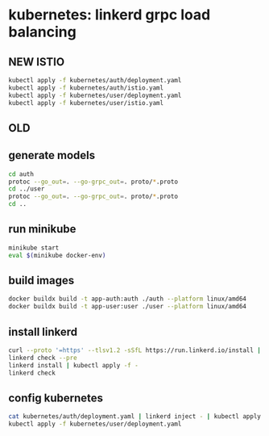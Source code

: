 # kubernetes: linkerd grpc load balancing

## NEW ISTIO

```bash
kubectl apply -f kubernetes/auth/deployment.yaml
kubectl apply -f kubernetes/auth/istio.yaml
kubectl apply -f kubernetes/user/deployment.yaml
kubectl apply -f kubernetes/user/istio.yaml
```

## OLD

## generate models

```bash
cd auth
protoc --go_out=. --go-grpc_out=. proto/*.proto
cd ../user
protoc --go_out=. --go-grpc_out=. proto/*.proto
cd ..
```

## run minikube

```bash
minikube start
eval $(minikube docker-env)
```

## build images

```bash
docker buildx build -t app-auth:auth ./auth --platform linux/amd64
docker buildx build -t app-user:user ./user --platform linux/amd64
```

## install linkerd

```bash
curl --proto '=https' --tlsv1.2 -sSfL https://run.linkerd.io/install | sh
linkerd check --pre
linkerd install | kubectl apply -f -
linkerd check
```

## config kubernetes

```bash
cat kubernetes/auth/deployment.yaml | linkerd inject - | kubectl apply -f -
kubectl apply -f kubernetes/user/deployment.yaml
```

